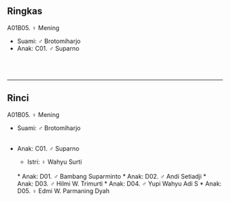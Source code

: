 ## Ringkas

A01B05. ♀ Mening
	<br/>

*	Suami: ♂ Brotomiharjo
	<br/>
*	Anak: C01. ♂ Suparno
	<br/><br/>
	<br/><br/>

-- -- --

## Rinci

A01B05. ♀ Mening
	<br/>

*	Suami: ♂ Brotomiharjo
	<br/><br/>
	
*	Anak: C01. ♂ Suparno
	*	Istri: ♀ Wahyu Surti
	<br/>
	*	Anak: D01. ♂ Bambang Suparminto
	*	Anak: D02. ♂ Andi Setiadji
	*	Anak: D03. ♂ Hilmi W. Trimurti
	*	Anak: D04. ♂ Yupi Wahyu Adi S
	*	Anak: D05. ♀ Edmi W. Parmaning Dyah
	<br/><br/>
